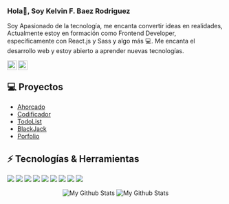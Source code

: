### Hola👋, Soy Kelvin F. Baez Rodriguez  
                                                         
Soy Apasionado de la tecnología, me encanta convertir ideas en realidades, Actualmente estoy en formación como Frontend Developer, específicamente con React.js y Sass y algo más 💻. Me encanta el desarrollo web y estoy abierto a aprender nuevas tecnologías.


<a href="https://www.linkedin.com/in/kelvin-f-baez-rodriguez-a972591b9/">
  <img align="left" alt="Kelvin's LinkdeIn" width="22px" src="https://cdn-icons-png.flaticon.com/512/145/145807.png" />
</a>
<a href="https://t.me/KelvinFBR">
  <img align="left" alt="Kelvin's LinkdeIn" width="22px" src="https://cdn-icons-png.flaticon.com/512/2111/2111646.png" />
</a>

</br>     

<!-- <div aling="center">
  <img aling="center" alt="GIF" src="https://i.pinimg.com/originals/e4/26/70/e426702edf874b181aced1e2fa5c6cde.gif" />
</div> -->

<!--   <img aling="center" alt="GIF" src="https://i.pinimg.com/originals/e4/26/70/e426702edf874b181aced1e2fa5c6cde.gif" /> -->


## 💻 Proyectos   

* [Ahorcado](https://kelvinfbr.github.io/Ahorcado/)
* [Codificador](https://kelvinfbr.github.io/Encriptador/)
* [TodoList](kelvinfbr.github.io/todolist/)
* [BlackJack](kelvinfbr.github.io/blackjack/)
* [Porfolio](https://kelvin-f-baez-rodriguez-frontend-dev.netlify.app/)

## ⚡ Tecnologías & Herramientas

<img src = "https://img.shields.io/badge/-HTML5-E34F26?style=flat&logo=html5&logoColor=white"> <img src = "https://img.shields.io/badge/-CSS3-1572B6?style=flat&logo=css3&logoColor=white">
<img src="https://img.shields.io/badge/-JavaScript-eed718?style=flat&logo=javascript&logoColor=ffffff">
<img src="https://img.shields.io/badge/-tailwindcss-0EA5E9?style=flat&logo=tailwindcss&logoColor=white">
<img src="https://img.shields.io/badge/-Postgresql-1572B6?style=flat&logo=postgresql&logoColor=FFFFFF">
<img src="https://img.shields.io/badge/-python-1572B6?style=flat&logo=python&logoColor=FFFFFF">
<img src="http://img.shields.io/badge/-Git-F1502F?style=flat&logo=git&logoColor=FFFFFF">
<img src="http://img.shields.io/badge/-Github-000000?style=flat&logo=github&logoColor=FFFFFF">
<img src="http://img.shields.io/badge/-VS%20Code-007ACC?style=flat&logo=visual%20studio%20code&logoColor=white">

<div align='center'>
  <img  src="https://github-readme-stats.vercel.app/api/top-langs/?username=KelvinFBR&layout=compact&theme=dark&count_private=true" alt="My Github Stats">
  
  <img  src="https://github-readme-stats.vercel.app/api?username=KelvinFBR&&show_icons=true&theme=dark&count_private=True&include_all_commits=True" alt="My Github Stats">
<div/> 


 <!-- <img align='center' alt="GIF" src="https://i.pinimg.com/originals/e4/26/70/e426702edf874b181aced1e2fa5c6cde.gif" /> -->
   
 <!-- https://github-readme-stats.vercel.app/api/top-langs/?username=KelvinFBR&layout=compact&theme=dark&count_private=true -->
  
  
<!-- 
<div align='center'>
  <img align="right" alt="GIF" src="https://media.giphy.com/media/836HiJc7pgzy8iNXCn/giphy.gif" />
<div/>  -->





<!-- 
<div align='center'>
  <img align="right" alt="GIF" src="https://media.giphy.com/media/836HiJc7pgzy8iNXCn/giphy.gif" />
<div/> -->
  










 
<!-- 
# Contactame

  <a href="https://www.linkedin.com/in/satyam-goyal26/">
    <img align="left" alt="Satyam Goyal | Linkedin" width="24px" src="https://github.com/SatYu26/SatYu26/blob/master/Assets/Linkedin.svg" />
  </a> &nbsp;&nbsp;
  <a href="https://twitter.com/SatYug26">
    <img align="left" alt="Satyam Goyal | Twitter" width="26px" src="https://github.com/SatYu26/SatYu26/blob/master/Assets/Twitter.svg" />
  </a> &nbsp;&nbsp;
  <a href="https://www.instagram.com/satyu.26/">
    <img align="left" alt="Satyam Goyal | Instagram" width="24px" src="https://github.com/SatYu26/SatYu26/blob/master/Assets/Instagram.svg" />
  </a> &nbsp;&nbsp;
  <a href="mailto:goyalsatyam8@gmail.com">
    <img align="left" alt="Satyam Goyal | Gmail" width="26px" src="https://github.com/SatYu26/SatYu26/blob/master/Assets/Gmail.svg" />
  </a>
 -->



<!-- contact git -->
<!-- <img src="https://github.com/SatYu26/SatYu26/blob/master/Assets/Handshake.gif" height="32px"> -->






<!-- futuros -->

<!-- gifs -->
<!-- <img align="right" alt="GIF" src="https://media.giphy.com/media/836HiJc7pgzy8iNXCn/giphy.gif" /> -->


<!-- <img src="https://img.shields.io/badge/-Sass-cc6699?style=flat&logo=sass&logoColor=ffffff"> -->
<!-- <img src="https://img.shields.io/badge/-React-000000?style=flat&logo=react&logoColor=00c8ff"> -->
<!--
**KelvinFBR/KelvinFBR** is a ✨ _special_ ✨ repository because its `README.md` (this file) appears on your GitHub profile.

Here are some ideas to get you started:

- 🔭 I’m currently working on ...
- 🌱 I’m currently learning ...
- 👯 I’m looking to collaborate on ...
- 🤔 I’m looking for help with ...
- 💬 Ask me about ...
- 📫 How to reach me: ...
- 😄 Pronouns: ...
- ⚡ Fun fact: ...
-->
